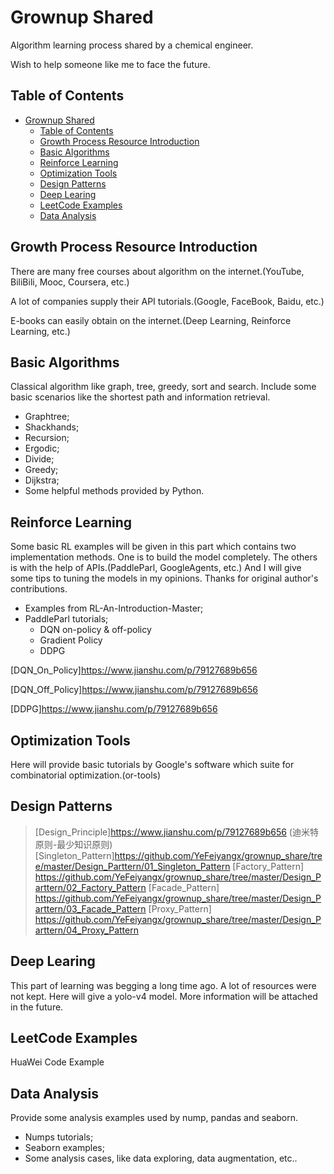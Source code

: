 # Grownup Shared

Algorithm learning process shared by a chemical engineer.

Wish to help someone like me to face the future.

## Table of Contents

- [Grownup Shared](#grownup-shared)
  - [Table of Contents](#table-of-contents)
  - [Growth Process Resource Introduction](#growth-process-resource-introduction)
  - [Basic Algorithms](#basic-algorithms)
  - [Reinforce Learning](#reinforce-learning)
  - [Optimization Tools](#optimization-tools)
  - [Design Patterns](#design-patterns)
  - [Deep Learing](#deep-learing)
  - [LeetCode Examples](#leetcode-examples)
  - [Data Analysis](#data-analysis)

## Growth Process Resource Introduction

There are many free courses about algorithm on the internet.(YouTube, BiliBili, Mooc, Coursera, etc.)

A lot of companies supply their API tutorials.(Google, FaceBook, Baidu, etc.)

E-books can easily obtain on the internet.(Deep Learning, Reinforce Learning, etc.)

## Basic Algorithms

Classical algorithm like graph, tree, greedy, sort and search. Include some basic scenarios like the shortest path and information retrieval.

- Graphtree;
- Shackhands;
- Recursion;
- Ergodic;
- Divide;
- Greedy;
- Dijkstra;
- Some helpful methods provided by Python.

## Reinforce Learning

Some basic RL examples will be given in this part which contains two implementation methods. One is to build the model completely. The others is with the help of APIs.(PaddleParl, GoogleAgents, etc.) And I will give some tips to tuning the models in my opinions. Thanks for original author's contributions.

- Examples from RL-An-Introduction-Master;
- PaddleParl tutorials;
  - DQN on-policy & off-policy
  - Gradient Policy
  - DDPG

[DQN_On_Policy]<https://www.jianshu.com/p/79127689b656>

[DQN_Off_Policy]<https://www.jianshu.com/p/79127689b656>

[DDPG]<https://www.jianshu.com/p/79127689b656>

## Optimization Tools

Here will provide basic tutorials by Google's software which suite for combinatorial optimization.(or-tools)

## Design Patterns

>[Design_Principle]<https://www.jianshu.com/p/79127689b656> (迪米特原则-最少知识原则)
>[Singleton_Pattern]<https://github.com/YeFeiyangx/grownup_share/tree/master/Design_Parttern/01_Singleton_Pattern>
>[Factory_Pattern]  <https://github.com/YeFeiyangx/grownup_share/tree/master/Design_Parttern/02_Factory_Pattern>
>[Facade_Pattern]   <https://github.com/YeFeiyangx/grownup_share/tree/master/Design_Parttern/03_Facade_Pattern>
>[Proxy_Pattern]    <https://github.com/YeFeiyangx/grownup_share/tree/master/Design_Parttern/04_Proxy_Pattern>

## Deep Learing

This part of learning was begging a long time ago. A lot of resources were not kept. Here will give a yolo-v4 model. More information will be attached in the future.

## LeetCode Examples

HuaWei Code Example

## Data Analysis

Provide some analysis examples used by nump, pandas and seaborn.

- Numps tutorials;
- Seaborn examples;
- Some analysis cases, like data exploring, data augmentation, etc..
